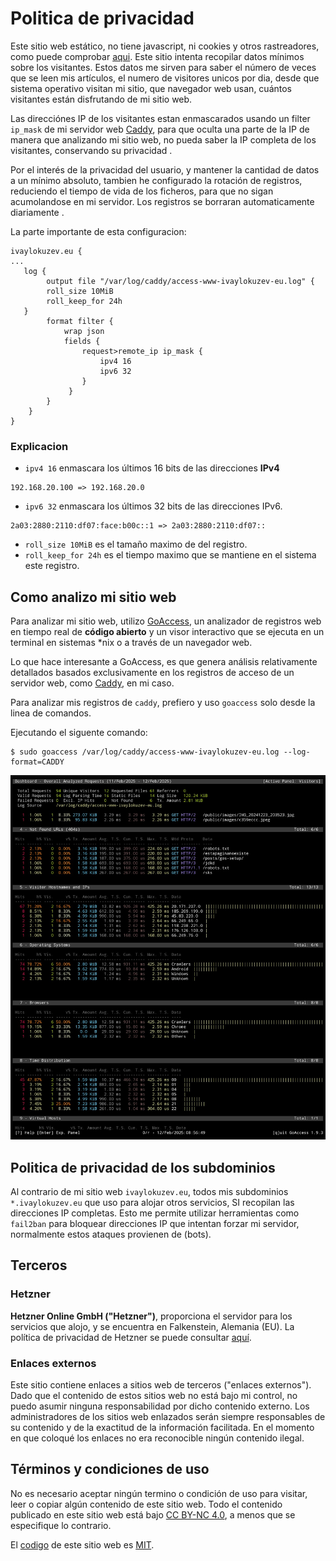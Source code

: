 # Politica de privacidad

Este sitio web estático, no tiene javascript, ni cookies y otros rastreadores, como puede comprobar [aqui](https://themarkup.org/blacklight?url=ivaylokuzev.eu&device=desktop&location=eu&force=false).
Este sitio intenta recopilar datos mínimos sobre los visitantes.
Estos datos me sirven para saber el número de veces que se leen mis artículos, el numero de visitores unicos por dia, desde que sistema operativo visitan mi sitio, que navegador web usan,
cuántos visitantes están disfrutando de mi sitio web.

Las direcciónes IP de los visitantes estan
enmascarados usando un filter `ip_mask` de mi servidor web [Caddy](https://caddyserver.com/), para que oculta una parte de la IP de manera que analizando mi sitio web, no pueda saber la IP completa de los visitantes, conservando su privacidad .  

Por el interés de la privacidad del usuario, y mantener la cantidad de datos a un mínimo absoluto, tambien he configurado la rotación de registros,  reduciendo el tiempo de vida de los ficheros, para que no sigan acumolandose en mi servidor.  Los registros se borraran automaticamente diariamente .

La parte importante de esta configuracion:

```
ivaylokuzev.eu {
...
   log {
        output file "/var/log/caddy/access-www-ivaylokuzev-eu.log" {
        roll_size 10MiB
        roll_keep_for 24h
   }
        format filter {
            wrap json
            fields {
                request>remote_ip ip_mask {
                    ipv4 16
                    ipv6 32
                }
             }
        }
    }
}
```

### Explicacion

- `ipv4 16` enmascara los últimos 16 bits de las direcciones **IPv4**

```
192.168.20.100 => 192.168.20.0
```

- `ipv6 32` enmascara los últimos 32 bits de las direcciones IPv6.

```
2a03:2880:2110:df07:face:b00c::1 => 2a03:2880:2110:df07::
```

- `roll_size 10MiB` es el tamaño maximo de del registro.
- `roll_keep_for 24h` es el tiempo maximo que se mantiene en el sistema este registro.

## Como analizo mi sitio web

Para analizar mi sitio web, utilizo [GoAccess](https://goaccess.io/),  un analizador de registros web en tiempo real de **código abierto** y un visor interactivo que se ejecuta en un terminal en sistemas *nix o a través de un navegador web.

Lo que hace interesante a GoAccess, es que genera análisis relativamente detallados basados exclusivamente en los registros de acceso de un servidor web, como [Caddy](https://caddyserver.com/), en mi caso.

Para analizar mis registros de `caddy`, prefiero y uso `goaccess` solo desde la linea de comandos.

Ejecutando el siguente comando:

```
$ sudo goaccess /var/log/caddy/access-www-ivaylokuzev-eu.log --log-format=CADDY
```

![](/public/images/IMG_20250212_095744.jpg)

## Politica de privacidad de los subdominios

Al contrario de mi sitio web `ivaylokuzev.eu`, todos mis subdominios `*.ivaylokuzev.eu` que uso para alojar otros servicios, SI recopilan las direcciones IP completas.
Esto me permite utilizar herramientas como `fail2ban` para bloquear direcciones IP que intentan forzar mi servidor, normalmente estos ataques provienen de (bots).

## Terceros

### Hetzner

**Hetzner Online GmbH ("Hetzner")**, proporciona el servidor para los servicios que alojo, y se encuentra en Falkenstein, Alemania (EU).
La política de privacidad de Hetzner se puede consultar [aquí](https://www.hetzner.com/legal/privacy-policy/).

### Enlaces externos

Este sitio contiene enlaces a sitios web de terceros ("enlaces externos"). Dado que el contenido de estos sitios web no está bajo mi control, no puedo asumir ninguna responsabilidad por dicho contenido externo. 
Los administradores de los sitios web enlazados serán siempre responsables de su contenido y de la exactitud de la información facilitada. 
En el momento en que coloqué los enlaces no era reconocible ningún contenido ilegal.

## Términos y condiciones de uso

No es necesario aceptar ningún termino o condición de uso para visitar, leer o copiar algún contenido de este sitio web.
Todo el contenido publicado en este sitio web está bajo [CC BY-NC 4.0](https://creativecommons.org/licenses/by-nc/4.0/deed.es), a menos que se especifique lo contrario.

El [codigo](https://git.sr.ht/~ivaylokuzev/ivaylokuzev.eu) de este sitio web es [MIT](https://git.sr.ht/~ivaylokuzev/ivaylokuzev.eu/blob/main/LICENSE).

